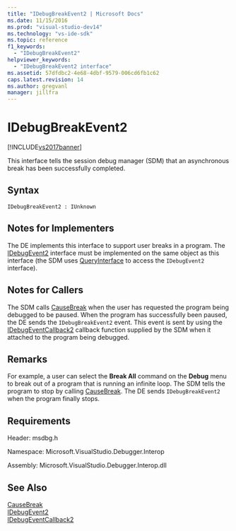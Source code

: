 ```yaml
---
title: "IDebugBreakEvent2 | Microsoft Docs"
ms.date: 11/15/2016
ms.prod: "visual-studio-dev14"
ms.technology: "vs-ide-sdk"
ms.topic: reference
f1_keywords: 
  - "IDebugBreakEvent2"
helpviewer_keywords: 
  - "IDebugBreakEvent2 interface"
ms.assetid: 57dfdbc2-4e68-4dbf-9579-006cd6fb1c62
caps.latest.revision: 14
ms.author: gregvanl
manager: jillfra
---
```

# IDebugBreakEvent2
[!INCLUDE[vs2017banner](../../../includes/vs2017banner.md)]

This interface tells the session debug manager (SDM) that an asynchronous break has been successfully completed.  
  
## Syntax  
  
```  
IDebugBreakEvent2 : IUnknown  
```  
  
## Notes for Implementers  
 The DE implements this interface to support user breaks in a program. The [IDebugEvent2](../../../extensibility/debugger/reference/idebugevent2.md) interface must be implemented on the same object as this interface (the SDM uses [QueryInterface](http://msdn.microsoft.com/library/62fce95e-aafa-4187-b50b-e6611b74c3b3) to access the `IDebugEvent2` interface).  
  
## Notes for Callers  
 The SDM calls [CauseBreak](../../../extensibility/debugger/reference/idebugprogram2-causebreak.md) when the user has requested the program being debugged to be paused. When the program has successfully been paused, the DE sends the `IDebugBreakEvent2` event. This event is sent by using the [IDebugEventCallback2](../../../extensibility/debugger/reference/idebugeventcallback2.md) callback function supplied by the SDM when it attached to the program being debugged.  
  
## Remarks  
 For example, a user can select the **Break All** command on the **Debug** menu to break out of a program that is running an infinite loop. The SDM tells the program to stop by calling [CauseBreak](../../../extensibility/debugger/reference/idebugprogram2-causebreak.md). The DE sends `IDebugBreakEvent2` when the program finally stops.  
  
## Requirements  
 Header: msdbg.h  
  
 Namespace: Microsoft.VisualStudio.Debugger.Interop  
  
 Assembly: Microsoft.VisualStudio.Debugger.Interop.dll  
  
## See Also  
 [CauseBreak](../../../extensibility/debugger/reference/idebugprogram2-causebreak.md)   
 [IDebugEvent2](../../../extensibility/debugger/reference/idebugevent2.md)   
 [IDebugEventCallback2](../../../extensibility/debugger/reference/idebugeventcallback2.md)
